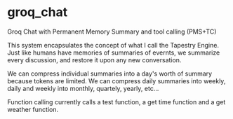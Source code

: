 # groq_chat
Groq Chat with Permanent Memory Summary and tool calling (PMS+TC)

This system encapsulates the concept of what I call the Tapestry Engine. Just like humans have memories of summaries of evernts, we summarize every discussion, and restore it upon any new conversation.

We can compress individual summaries into a day's worth of summary because tokens are limited. We can compress daily summaries into weekly, daily and weekly into monthly, quartely, yearly, etc...

Function calling currently calls a test function, a get time function and a get weather function.
